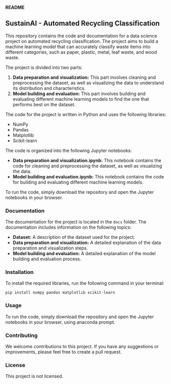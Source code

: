 **README**

## SustainAI - Automated Recycling Classification

This repository contains the code and documentation for a data science project on automated recycling classification. The project aims to build a machine learning model that can accurately classify waste items into different categories, such as paper, plastic, metal, leaf waste, and wood waste.

The project is divided into two parts:

1. **Data preparation and visualization:** This part involves cleaning and preprocessing the dataset, as well as visualizing the data to understand its distribution and characteristics.
2. **Model building and evaluation:** This part involves building and evaluating different machine learning models to find the one that performs best on the dataset.

The code for the project is written in Python and uses the following libraries:

* NumPy
* Pandas
* Matplotlib
* Scikit-learn

The code is organized into the following Jupyter notebooks:

* **Data preparation and visualization.ipynb:** This notebook contains the code for cleaning and preprocessing the dataset, as well as visualizing the data.
* **Model building and evaluation.ipynb:** This notebook contains the code for building and evaluating different machine learning models.

To run the code, simply download the repository and open the Jupyter notebooks in your browser.

### Documentation

The documentation for the project is located in the `docs` folder. The documentation includes information on the following topics:

* **Dataset:** A description of the dataset used for the project.
* **Data preparation and visualization:** A detailed explanation of the data preparation and visualization steps.
* **Model building and evaluation:** A detailed explanation of the model building and evaluation process.

### Installation

To install the required libraries, run the following command in your terminal:

```
pip install numpy pandas matplotlib scikit-learn
```

### Usage

To run the code, simply download the repository and open the Jupyter notebooks in your browser, using anaconda prompt.

### Contributing

We welcome contributions to this project. If you have any suggestions or improvements, please feel free to create a pull request.

### License

This project is not licensed.

